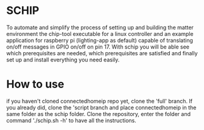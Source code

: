 # SCHIP
To automate and simplify the process of setting up and building the matter environment the chip-tool executable for a linux controller and an example application for raspberry pi (lighting-app as default) capable of translating on/off messages in GPIO on/off on pin 17.
With schip you will be able see which prerequisites are needed, which prerequisites are satisfied and finally set up and install everything you need easily.

# How to use 
if you haven't cloned connectedhomeip repo yet, clone the 'full' branch.
If you already did, clone the 'script branch and place connectedhomeip in the same folder as the schip folder.
Clone the repository, enter the folder and command './schip.sh -h' to have all the instructions.

